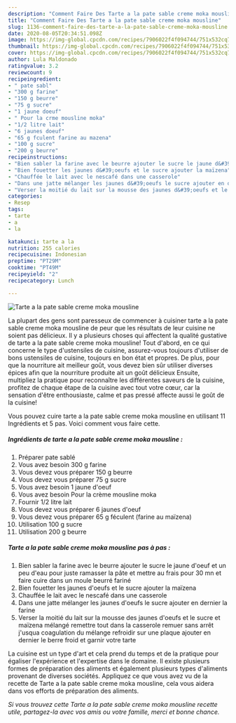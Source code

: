 ```yaml
---
description: "Comment Faire Des Tarte a la pate sable creme moka mousline"
title: "Comment Faire Des Tarte a la pate sable creme moka mousline"
slug: 1136-comment-faire-des-tarte-a-la-pate-sable-creme-moka-mousline
date: 2020-08-05T20:34:51.098Z
image: https://img-global.cpcdn.com/recipes/7906022f4f094744/751x532cq70/tarte-a-la-pate-sable-creme-moka-mousline-photo-principale-de-la-recette.jpg
thumbnail: https://img-global.cpcdn.com/recipes/7906022f4f094744/751x532cq70/tarte-a-la-pate-sable-creme-moka-mousline-photo-principale-de-la-recette.jpg
cover: https://img-global.cpcdn.com/recipes/7906022f4f094744/751x532cq70/tarte-a-la-pate-sable-creme-moka-mousline-photo-principale-de-la-recette.jpg
author: Lula Maldonado
ratingvalue: 3.2
reviewcount: 9
recipeingredient:
- " pate sabl"
- "300 g farine"
- "150 g beurre"
- "75 g sucre"
- "1 jaune doeuf"
- " Pour la crme mousline moka"
- "1/2 litre lait"
- "6 jaunes doeuf"
- "65 g fculent farine au mazena"
- "100 g sucre"
- "200 g beurre"
recipeinstructions:
- "Bien sabler la farine avec le beurre ajouter le sucre le jaune d&#39;oeuf et un peu d&#39;eau pour juste ramasser la pâte et mettre au frais pour 30 mn et faire cuire dans un moule beurré fariné"
- "Bien fouetter les jaunes d&#39;oeufs et le sucre ajouter la maïzena"
- "Chauffée le lait avec le nescafé dans une casserole"
- "Dans une jatte mélanger les jaunes d&#39;oeufs le sucre ajouter en dernier la farine"
- "Verser la moitié du lait sur la mousse des jaunes d&#39;oeufs et le sucre et maïzena mélangé remettre tout dans la casserole remuer sans arrêt j&#39;usqua coagulation du mélange refroidir sur une plaque ajouter en dernier le berre froid et garnir votre tarte"
categories:
- Resep
tags:
- tarte
- a
- la

katakunci: tarte a la 
nutrition: 255 calories
recipecuisine: Indonesian
preptime: "PT29M"
cooktime: "PT49M"
recipeyield: "2"
recipecategory: Lunch

---
```



![Tarte a la pate sable creme moka mousline](https://img-global.cpcdn.com/recipes/7906022f4f094744/751x532cq70/tarte-a-la-pate-sable-creme-moka-mousline-photo-principale-de-la-recette.jpg)

La plupart des gens sont paresseux de commencer à cuisiner tarte a la pate sable creme moka mousline de peur que les résultats de leur cuisine ne soient pas délicieux. Il y a plusieurs choses qui affectent la qualité gustative de tarte a la pate sable creme moka mousline! Tout d'abord, en ce qui concerne le type d'ustensiles de cuisine, assurez-vous toujours d'utiliser de bons ustensiles de cuisine, toujours en bon état et propres. De plus, pour que la nourriture ait meilleur goût, vous devez bien sûr utiliser diverses épices afin que la nourriture produite ait un goût délicieux Ensuite, multipliez la pratique pour reconnaître les différentes saveurs de la cuisine, profitez de chaque étape de la cuisine avec tout votre cœur, car la sensation d'être enthousiaste, calme et pas pressé affecte aussi le goût de la cuisine!

<!--inarticleads1-->

Vous pouvez cuire tarte a la pate sable creme moka mousline en utilisant 11 Ingrédients et 5 pas. Voici comment vous faire cette.

##### Ingrédients de tarte a la pate sable creme moka mousline :

1. Préparer  pate sablé
1. Vous avez besoin 300 g farine
1. Vous devez vous préparer 150 g beurre
1. Vous devez vous préparer 75 g sucre
1. Vous avez besoin 1 jaune d&#39;oeuf
1. Vous avez besoin  Pour la crème mousline moka
1. Fournir 1/2 litre lait
1. Vous devez vous préparer 6 jaunes d&#39;oeuf
1. Vous devez vous préparer 65 g féculent (farine au maïzena)
1. Utilisation 100 g sucre
1. Utilisation 200 g beurre




<!--inarticleads2-->

##### Tarte a la pate sable creme moka mousline pas à pas :

1. Bien sabler la farine avec le beurre ajouter le sucre le jaune d&#39;oeuf et un peu d&#39;eau pour juste ramasser la pâte et mettre au frais pour 30 mn et faire cuire dans un moule beurré fariné
1. Bien fouetter les jaunes d&#39;oeufs et le sucre ajouter la maïzena
1. Chauffée le lait avec le nescafé dans une casserole
1. Dans une jatte mélanger les jaunes d&#39;oeufs le sucre ajouter en dernier la farine
1. Verser la moitié du lait sur la mousse des jaunes d&#39;oeufs et le sucre et maïzena mélangé remettre tout dans la casserole remuer sans arrêt j&#39;usqua coagulation du mélange refroidir sur une plaque ajouter en dernier le berre froid et garnir votre tarte




<!--inarticleads1-->

<p>
La cuisine est un type d'art et cela prend du temps et de la pratique pour égaliser l'expérience et l'expertise dans le domaine. Il existe plusieurs formes de préparation des aliments et également plusieurs types d'aliments provenant de diverses sociétés. Appliquez ce que vous avez vu de la recette de Tarte a la pate sable creme moka mousline, cela vous aidera dans vos efforts de préparation des aliments.
</p>

<p>
<i>Si vous trouvez cette Tarte a la pate sable creme moka mousline recette utile, partagez-la avec vos amis ou votre famille, merci et bonne chance.</i>
</p>
